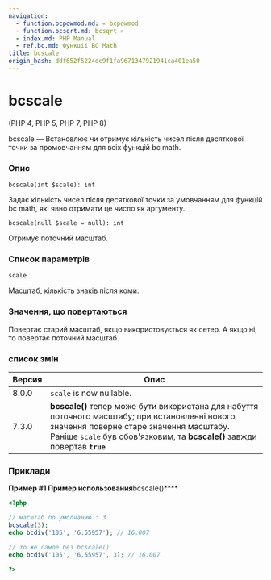 ```yaml
---
navigation:
  - function.bcpowmod.md: « bcpowmod
  - function.bcsqrt.md: bcsqrt »
  - index.md: PHP Manual
  - ref.bc.md: Функції BC Math
title: bcscale
origin_hash: ddf652f5224dc9f1fa9671347921941ca401ea50
---
```

# bcscale

(PHP 4, PHP 5, PHP 7, PHP 8)

bcscale — Встановлює чи отримує кількість чисел після десяткової точки за промовчанням для всіх функцій bc math.

### Опис

```methodsynopsis
bcscale(int $scale): int
```

Задає кількість чисел після десяткової точки за умовчанням для функцій bc math, які явно отримати це число як аргументу.

```methodsynopsis
bcscale(null $scale = null): int
```

Отримує поточний масштаб.

### Список параметрів

`scale`

Масштаб, кількість знаків після коми.

### Значення, що повертаються

Повертає старий масштаб, якщо використовується як сетер. А якщо ні, то повертає поточний масштаб.

### список змін

| Версия | Опис |
| --- | --- |
| 8.0.0 | `scale` is now nullable. |
| 7.3.0 | **bcscale()** тепер може бути використана для набуття поточного масштабу; при встановленні нового значення поверне старе значення масштабу. Раніше `scale` був обов'язковим, та **bcscale()** завжди повертав **`true`** |

### Приклади

**Пример #1 Пример использования**bcscale()\*\*\*\*

```php
<?php

// масштаб по умолчанию : 3
bcscale(3);
echo bcdiv('105', '6.55957'); // 16.007

// то же самое без bcscale()
echo bcdiv('105', '6.55957', 3); // 16.007

?>
```
